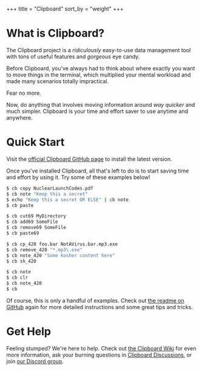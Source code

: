 +++
title = "Clipboard"
sort_by = "weight"
+++

# What is Clipboard?

The Clipboard project is a <i>ridiculously</i> easy-to-use data management tool with tons of useful features and <i>gorgeous</i> eye candy.

Before Clipboard, you've always had to think about where exactly you want to move things in the terminal, which multiplied your mental workload and made many scenarios totally impractical. 

Fear no more.

Now, do anything that involves moving information around <i>way quicker</i> and much simpler. Clipboard is your time and effort saver to use anytime and anywhere.

# Quick Start

Visit the [official Clipboard GitHub page](https://github.com/Slackadays/Clipboard) to install the latest version.

Once you've installed Clipboard, all that's left to do is to start saving time and effort by using it. Try some of these examples below!

```sh
$ cb copy NuclearLaunchCodes.pdf
$ cb note "Keep this a secret"
$ echo "Keep this a secret OR ELSE" | cb note
$ cb paste

$ cb cut69 MyDirectory
$ cb add69 SomeFile
$ cb remove69 SomeFile
$ cb paste69

$ cb cp_420 foo.bar NotAVirus.bar.mp3.exe
$ cb remove_420 "*.mp3\.exe"
$ cb note_420 "Some kosher content here"
$ cb sh_420

$ cb note
$ cb clr
$ cb note_420
$ cb
```

Of course, this is only a handful of examples. Check out [the readme on GitHub](https://github.com/Slackadays/Clipboard) again for more detailed instructions and some great tips and tricks.

# Get Help

Feeling stumped? We're here to help. Check out [the Clipboard Wiki](https://github.com/Slackadays/Clipboard/wiki) for even more information, ask your burning questions in [Clipboard Discussions](https://github.com/Slackadays/Clipboard/discussions), or join [our Discord group](https://discord.gg/J6asnc3pEG).